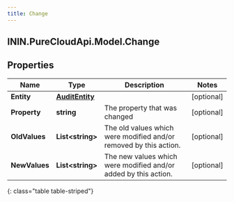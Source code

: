```yaml
---
title: Change
---
```

## ININ.PureCloudApi.Model.Change

## Properties

|Name | Type | Description | Notes|
|------------ | ------------- | ------------- | -------------|
| **Entity** | [**AuditEntity**](AuditEntity.html) |  | [optional] |
| **Property** | **string** | The property that was changed | [optional] |
| **OldValues** | **List&lt;string&gt;** | The old values which were modified and/or removed by this action. | [optional] |
| **NewValues** | **List&lt;string&gt;** | The new values which were modified and/or added by this action. | [optional] |
{: class="table table-striped"}


